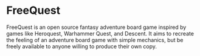 # FreeQuest
FreeQuest is an open source fantasy adventure board game inspired by games like Heroquest, Warhammer Quest, and Descent. It aims to recreate the feeling of an adventure board game with simple mechanics, but be freely available to anyone willing to produce their own copy.
